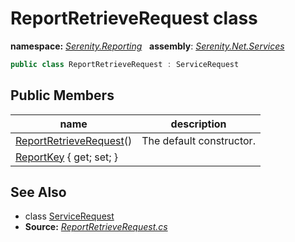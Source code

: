 # ReportRetrieveRequest class
**namespace:** *[Serenity.Reporting](../README.md#serenity.reporting-namespace)*   **assembly**: *[Serenity.Net.Services](../README.md)*

```csharp
public class ReportRetrieveRequest : ServiceRequest
```

## Public Members

| name | description |
| --- | --- |
| [ReportRetrieveRequest](ReportRetrieveRequest/ReportRetrieveRequest.md)() | The default constructor. |
| [ReportKey](ReportRetrieveRequest/ReportKey.md) { get; set; } |  |

## See Also

* class [ServiceRequest](../Serenity.Services/ServiceRequest.md)
* **Source:** *[ReportRetrieveRequest.cs](https://github.com/serenity-is/Serenity/blob/master/src/Serenity.Net.Services/Reporting/Model/ReportRetrieveRequest.cs)*